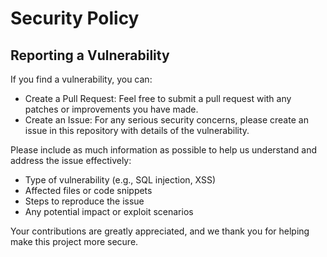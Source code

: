 # Security Policy

## Reporting a Vulnerability

If you find a vulnerability, you can:
- Create a Pull Request: Feel free to submit a pull request with any patches or improvements you have made.
- Create an Issue: For any serious security concerns, please create an issue in this repository with details of the vulnerability.

Please include as much information as possible to help us understand and address the issue effectively:
- Type of vulnerability (e.g., SQL injection, XSS)
- Affected files or code snippets
- Steps to reproduce the issue
- Any potential impact or exploit scenarios

Your contributions are greatly appreciated, and we thank you for helping make this project more secure.
